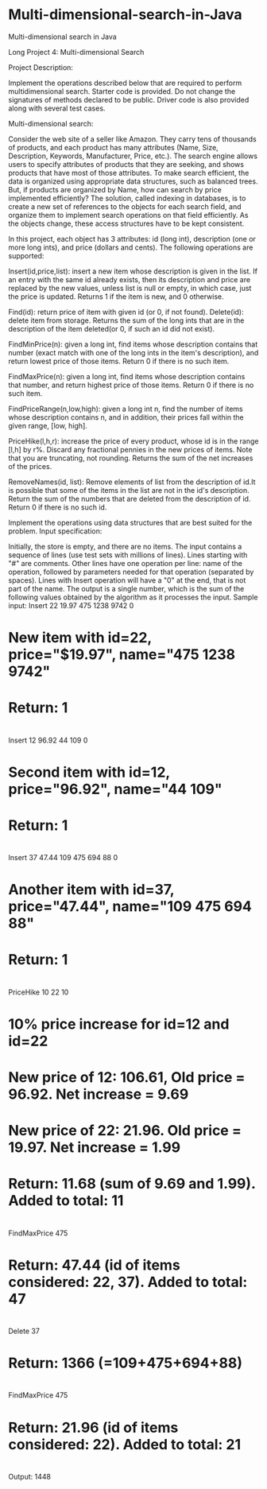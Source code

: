 # Multi-dimensional-search-in-Java
Multi-dimensional search in Java

Long Project 4: Multi-dimensional Search

Project Description:

Implement the operations described below that are required to perform multidimensional search. Starter code is provided. Do not change the signatures of methods
declared to be public. Driver code is also provided along with several test cases.

Multi-dimensional search:

Consider the web site of a seller like Amazon. They carry tens of thousands of products,
and each product has many attributes (Name, Size, Description, Keywords, Manufacturer,
Price, etc.). The search engine allows users to specify attributes of products that they are
seeking, and shows products that have most of those attributes. To make search efficient,
the data is organized using appropriate data structures, such as balanced trees. But, if
products are organized by Name, how can search by price implemented efficiently? The
solution, called indexing in databases, is to create a new set of references to the objects
for each search field, and organize them to implement search operations on that field
efficiently. As the objects change, these access structures have to be kept consistent.

In this project, each object has 3 attributes: id (long int), description (one or more long
ints), and price (dollars and cents). The following operations are supported:

Insert(id,price,list): insert a new item whose description is given in
the list. If an entry with the same id already exists, then its
description and price are replaced by the new values, unless list is
null or empty, in which case, just the price is updated. Returns 1 if
the item is new, and 0 otherwise.

Find(id): return price of item with given id (or 0, if not found).
Delete(id): delete item from storage. Returns the sum of the long ints
that are in the description of the item deleted(or 0, if such an id did
not exist).

FindMinPrice(n): given a long int, find items whose description contains
that number (exact match with one of the long ints in the item's
description), and return lowest price of those items. Return 0 if
there is no such item.

FindMaxPrice(n): given a long int, find items whose description contains
that number, and return highest price of those items.
Return 0 if there is no such item.

FindPriceRange(n,low,high): given a long int n, find the number of items
whose description contains n, and in addition, their prices fall within
the given range, [low, high].

PriceHike(l,h,r): increase the price of every product, whose id is in
the range [l,h] by r%. Discard any fractional pennies in the new prices
of items. Note that you are truncating, not rounding.
Returns the sum of the net increases of the prices.

RemoveNames(id, list): Remove elements of list from the description of
id.It is possible that some of the items in the list are not in the id's
description. Return the sum of the numbers that are deleted from the
description of id. Return 0 if there is no such id.

Implement the operations using data structures that are best suited for the problem.
Input specification:

Initially, the store is empty, and there are no items. The input contains a sequence of lines
(use test sets with millions of lines). Lines starting with "#" are comments. Other lines
have one operation per line: name of the operation, followed by parameters needed for
that operation (separated by spaces). Lines with Insert operation will have a "0" at the
end, that is not part of the name. The output is a single number, which is the sum of the
following values obtained by the algorithm as it processes the input.
Sample input:
Insert 22 19.97 475 1238 9742 0
# New item with id=22, price="$19.97", name="475 1238 9742"
# Return: 1
#
Insert 12 96.92 44 109 0
# Second item with id=12, price="96.92", name="44 109"
# Return: 1
#
Insert 37 47.44 109 475 694 88 0
# Another item with id=37, price="47.44", name="109 475 694 88"
# Return: 1
#
PriceHike 10 22 10
# 10% price increase for id=12 and id=22
# New price of 12: 106.61, Old price = 96.92. Net increase = 9.69
# New price of 22: 21.96. Old price = 19.97. Net increase = 1.99
# Return: 11.68 (sum of 9.69 and 1.99). Added to total: 11
#
FindMaxPrice 475
# Return: 47.44 (id of items considered: 22, 37). Added to total: 47
#
Delete 37
# Return: 1366 (=109+475+694+88)
#
FindMaxPrice 475
# Return: 21.96 (id of items considered: 22). Added to total: 21
#
Output:
1448
